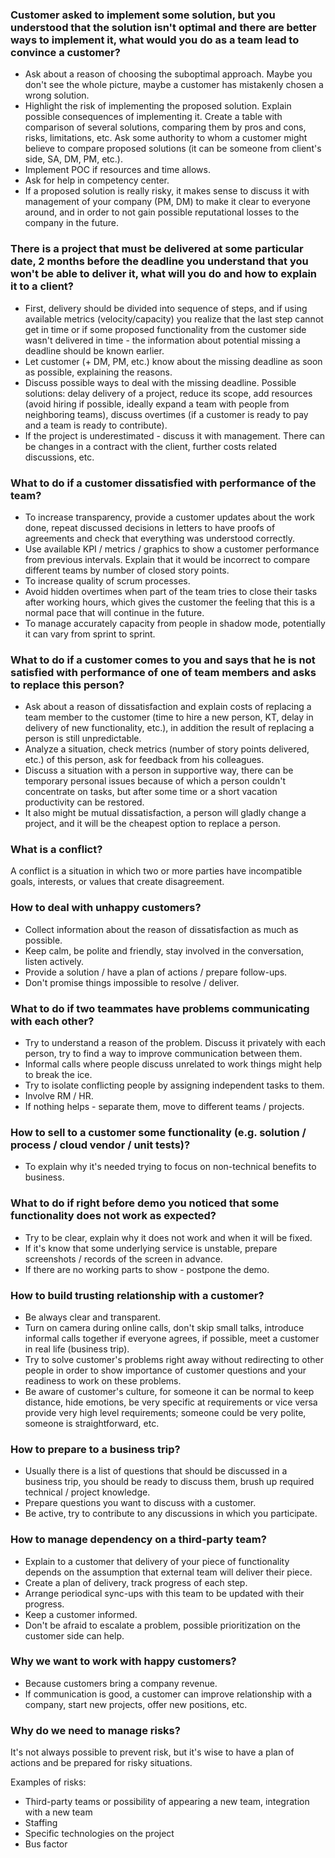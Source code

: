 ### Customer asked to implement some solution, but you understood that the solution isn't optimal and there are better ways to implement it, what would you do as a team lead to convince a customer?
* Ask about a reason of choosing the suboptimal approach. Maybe you don't see the whole picture, maybe a customer has mistakenly chosen a wrong solution.
* Highlight the risk of implementing the proposed solution. Explain possible consequences of implementing it. Create a table with comparison of several solutions, comparing them by pros and cons, risks, limitations, etc. Ask some authority to whom a customer might believe to compare proposed solutions (it can be someone from client's side, SA, DM, PM, etc.).
* Implement POC if resources and time allows.
* Ask for help in competency center.
* If a proposed solution is really risky, it makes sense to discuss it with management of your company (PM, DM) to make it clear to everyone around, and in order to not gain possible reputational losses to the company in the future.

### There is a project that must be delivered at some particular date, 2 months before the deadline you understand that you won't be able to deliver it, what will you do and how to explain it to a client?
* First, delivery should be divided into sequence of steps, and if using available metrics (velocity/capacity) you realize that the last step cannot get in time or if some proposed functionality from the customer side wasn't delivered in time - the information about potential missing a deadline should be known earlier.
* Let customer (+ DM, PM, etc.) know about the missing deadline as soon as possible, explaining the reasons.
* Discuss possible ways to deal with the missing deadline. Possible solutions: delay delivery of a project, reduce its scope, add resources (avoid hiring if possible, ideally expand a team with people from neighboring teams), discuss overtimes (if a customer is ready to pay and a team is ready to contribute).
* If the project is underestimated - discuss it with management. There can be changes in a contract with the client, further costs related discussions, etc.

### What to do if a customer dissatisfied with performance of the team?
* To increase transparency, provide a customer updates about the work done, repeat discussed decisions in letters to have proofs of agreements and check that everything was understood correctly.
* Use available KPI / metrics / graphics to show a customer performance from previous intervals. Explain that it would be incorrect to compare different teams by number of closed story points.
* To increase quality of scrum processes.
* Avoid hidden overtimes when part of the team tries to close their tasks after working hours, which gives the customer the feeling that this is a normal pace that will continue in the future.
* To manage accurately capacity from people in shadow mode, potentially it can vary from sprint to sprint.

### What to do if a customer comes to you and says that he is not satisfied with performance of one of team members and asks to replace this person?
* Ask about a reason of dissatisfaction and explain costs of replacing a team member to the customer (time to hire a new person, KT, delay in delivery of new functionality, etc.), in addition the result of replacing a person is still unpredictable.
* Analyze a situation, check metrics (number of story points delivered, etc.) of this person, ask for feedback from his colleagues.
* Discuss a situation with a person in supportive way, there can be temporary personal issues because of which a person couldn't concentrate on tasks, but after some time or a short vacation productivity can be restored.
* It also might be mutual dissatisfaction, a person will gladly change a project, and it will be the cheapest option to replace a person.

### What is a conflict?
A conflict is a situation in which two or more parties have incompatible goals, interests, or values that create disagreement.

### How to deal with unhappy customers?
* Collect information about the reason of dissatisfaction as much as possible.
* Keep calm, be polite and friendly, stay involved in the conversation, listen actively.
* Provide a solution / have a plan of actions / prepare follow-ups.
* Don't promise things impossible to resolve / deliver.

### What to do if two teammates have problems communicating with each other?
* Try to understand a reason of the problem. Discuss it privately with each person, try to find a way to improve communication between them.
* Informal calls where people discuss unrelated to work things might help to break the ice.
* Try to isolate conflicting people by assigning independent tasks to them.
* Involve RM / HR.
* If nothing helps - separate them, move to different teams / projects.

### How to sell to a customer some functionality (e.g. solution / process / cloud vendor / unit tests)?
* To explain why it's needed trying to focus on non-technical benefits to business.

### What to do if right before demo you noticed that some functionality does not work as expected?
* Try to be clear, explain why it does not work and when it will be fixed.
* If it's know that some underlying service is unstable, prepare screenshots / records of the screen in advance.
* If there are no working parts to show - postpone the demo.

### How to build trusting relationship with a customer?
* Be always clear and transparent.
* Turn on camera during online calls, don't skip small talks, introduce informal calls together if everyone agrees, if possible, meet a customer in real life (business trip).
* Try to solve customer's problems right away without redirecting to other people in order to show importance of customer questions and your readiness to work on these problems.
* Be aware of customer's culture, for someone it can be normal to keep distance, hide emotions, be very specific at requirements or vice versa provide very high level requirements; someone could be very polite, someone is straightforward, etc.

### How to prepare to a business trip?
* Usually there is a list of questions that should be discussed in a business trip, you should be ready to discuss them, brush up required technical / project knowledge.
* Prepare questions you want to discuss with a customer.
* Be active, try to contribute to any discussions in which you participate.

### How to manage dependency on a third-party team?
* Explain to a customer that delivery of your piece of functionality depends on the assumption that external team will deliver their piece.
* Create a plan of delivery, track progress of each step.
* Arrange periodical sync-ups with this team to be updated with their progress.
* Keep a customer informed.
* Don't be afraid to escalate a problem, possible prioritization on the customer side can help.

### Why we want to work with happy customers?
* Because customers bring a company revenue.
* If communication is good, a customer can improve relationship with a company, start new projects, offer new positions, etc.

### Why do we need to manage risks?
It's not always possible to prevent risk, but it's wise to have a plan of actions and be prepared for risky situations.

Examples of risks:
* Third-party teams or possibility of appearing a new team, integration with a new team
* Staffing
* Specific technologies on the project
* Bus factor
